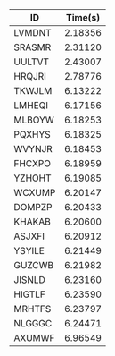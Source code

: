 |ID|Time(s)|
|-|-|
|LVMDNT|2.18356|
|SRASMR|2.31120|
|UULTVT|2.43007|
|HRQJRI|2.78776|
|TKWJLM|6.13222|
|LMHEQI|6.17156|
|MLBOYW|6.18253|
|PQXHYS|6.18325|
|WVYNJR|6.18453|
|FHCXPO|6.18959|
|YZHOHT|6.19085|
|WCXUMP|6.20147|
|DOMPZP|6.20433|
|KHAKAB|6.20600|
|ASJXFI|6.20912|
|YSYILE|6.21449|
|GUZCWB|6.21982|
|JISNLD|6.23160|
|HIGTLF|6.23590|
|MRHTFS|6.23797|
|NLGGGC|6.24471|
|AXUMWF|6.96549|
